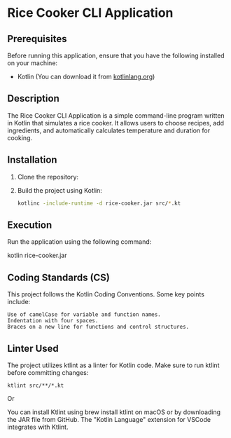 # Rice Cooker CLI Application

## Prerequisites
Before running this application, ensure that you have the following installed on your machine:
- Kotlin (You can download it from [kotlinlang.org](https://kotlinlang.org/))

## Description
The Rice Cooker CLI Application is a simple command-line program written in Kotlin that simulates a rice cooker. It allows users to choose recipes, add ingredients, and automatically calculates temperature and duration for cooking.

## Installation
1. Clone the repository:


2. Build the project using Kotlin:

    ```bash
    kotlinc -include-runtime -d rice-cooker.jar src/*.kt
    ```
    

## Execution

Run the application using the following command:

kotlin rice-cooker.jar

## Coding Standards (CS)

This project follows the Kotlin Coding Conventions. Some key points include:

    Use of camelCase for variable and function names.
    Indentation with four spaces.
    Braces on a new line for functions and control structures.

## Linter Used

The project utilizes ktlint as a linter for Kotlin code. Make sure to run ktlint before committing changes:

    ktlint src/**/*.kt

Or

You can install Ktlint using brew install ktlint on macOS or by downloading the JAR file from GitHub.
            The "Kotlin Language" extension for VSCode integrates with Ktlint.